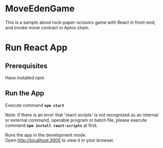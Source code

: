 # MoveEdenGame
This is a sample about rock-paper-scissors game with React in front-end, and invoke move contract in Aptos chain.



# Run React App

## Prerequisites
Have installed npm

## Run the App
Execute command **`npm start`**

Note: if there is an error that 'react-scripts' is not recognized as an internal or external command, operable program or batch file, please execute command **`npm install react-scripts`** at first.

Runs the app in the development mode.\
Open [http://localhost:3000](http://localhost:3000) to view it in your browser.
